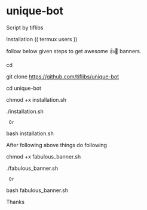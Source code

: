 # unique-bot

Script by tiflibs 



Installation (( termux users ))

follow below given steps to get awesome 👍🙌 banners.


cd

git clone https://github.com/tiflibs/unique-bot

cd unique-bot

chmod +x installation.sh

./installation.sh
    
     Or

bash installation.sh

After following above things do following

chmod +x fabulous_banner.sh

./fabulous_banner.sh

     Or

bash fabulous_banner.sh


Thanks
